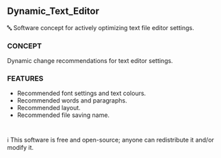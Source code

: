 ## Dynamic_Text_Editor

🔤 Software concept for actively optimizing text file editor settings.

### CONCEPT

Dynamic change recommendations for text editor settings.

### FEATURES

- Recommended font settings and text colours.
- Recommended words and paragraphs.
- Recommended layout.
- Recommended file saving name.

#

ℹ️ This software is free and open-source; anyone can redistribute it and/or modify it.
